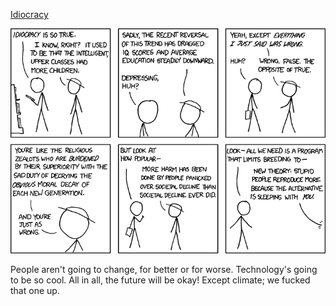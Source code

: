 [Idiocracy](https://xkcd.com/603)

![Idiocracy](./random_comic.png)

People aren't going to change, for better or for worse. Technology's going to be so cool. All in all, the future will be okay! Except climate; we fucked that one up.

